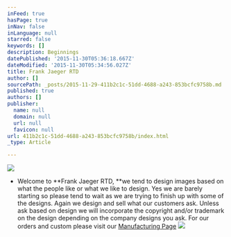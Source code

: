 ```yaml
---
inFeed: true
hasPage: true
inNav: false
inLanguage: null
starred: false
keywords: []
description: Beginnings
datePublished: '2015-11-30T05:36:18.667Z'
dateModified: '2015-11-30T05:34:56.027Z'
title: Frank Jaeger RTD
author: []
sourcePath: _posts/2015-11-29-411b2c1c-51dd-4688-a243-853bcfc9758b.md
published: true
authors: []
publisher:
  name: null
  domain: null
  url: null
  favicon: null
url: 411b2c1c-51dd-4688-a243-853bcfc9758b/index.html
_type: Article

---
```

![](https://the-grid-user-content.s3-us-west-2.amazonaws.com/fc73e0f8-2fc5-4320-95c1-d9859effea41.png)

* Welcome to **Frank Jaeger RTD, **we tend to design images based on what the people like or what we like to design. Yes we are barely starting so please tend to wait as we are trying to finish up with some of the designs. Again we design and sell what our customers ask. Unless ask based on design we will incorporate the copyright and/or trademark on the design depending on the company designs you ask. For our orders and custom please visit our [Manufacturing Page][0]
![](https://the-grid-user-content.s3-us-west-2.amazonaws.com/92193cf2-c4a8-410b-876d-e29e7e63bb60.jpg)

[0]: https://squareup.com/market/frank-jaeger-research-and-development